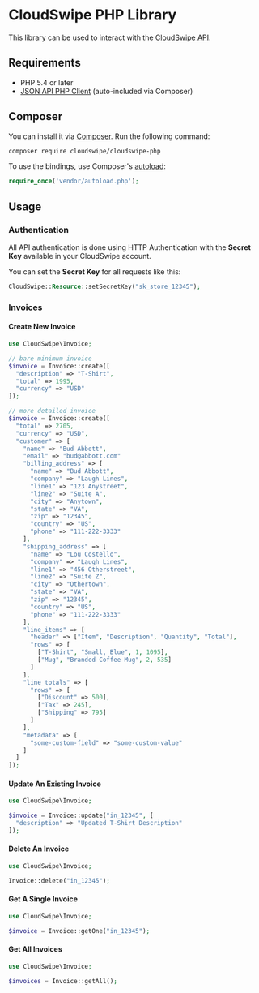 # CloudSwipe PHP Library

This library can be used to interact with the [CloudSwipe API](http://cloudswipe.com).

## Requirements

* PHP 5.4 or later
* [JSON API PHP Client](https://github.com/cloudswipe/json-api-php-client)
  (auto-included via Composer)

## Composer

You can install it via [Composer](https://getcomposer.org).  Run the following
command:

```bash
composer require cloudswipe/cloudswipe-php
```

To use the bindings, use Composer's [autoload](https://getcomposer.org/doc/00-intro.md#autoloading):

```php
require_once('vendor/autoload.php');
```

## Usage

### Authentication
All API authentication is done using HTTP Authentication with the **Secret Key**
available in your CloudSwipe account.

You can set the **Secret Key** for all requests like this:

```php
CloudSwipe::Resource::setSecretKey("sk_store_12345");
```

### Invoices

#### Create New Invoice
```php
use CloudSwipe\Invoice;

// bare minimum invoice
$invoice = Invoice::create([
  "description" => "T-Shirt",
  "total" => 1995,
  "currency" => "USD"
]);

// more detailed invoice
$invoice = Invoice::create([
  "total" => 2705,
  "currency" => "USD",
  "customer" => [
    "name" => "Bud Abbott",
    "email" => "bud@abbott.com"
    "billing_address" => [
      "name" => "Bud Abbott",
      "company" => "Laugh Lines",
      "line1" => "123 Anystreet",
      "line2" => "Suite A",
      "city" => "Anytown",
      "state" => "VA",
      "zip" => "12345",
      "country" => "US",
      "phone" => "111-222-3333"
    ],
    "shipping_address" => [
      "name" => "Lou Costello",
      "company" => "Laugh Lines",
      "line1" => "456 Otherstreet",
      "line2" => "Suite Z",
      "city" => "Othertown",
      "state" => "VA",
      "zip" => "12345",
      "country" => "US",
      "phone" => "111-222-3333"
    ],
    "line_items" => [
      "header" => ["Item", "Description", "Quantity", "Total"],
      "rows" => [
        ["T-Shirt", "Small, Blue", 1, 1095],
        ["Mug", "Branded Coffee Mug", 2, 535]
      ]
    ],
    "line_totals" => [
      "rows" => [
        ["Discount" => 500],
        ["Tax" => 245],
        ["Shipping" => 795]
      ]
    ],
    "metadata" => [
      "some-custom-field" => "some-custom-value"
    ]
  ]
]);
```

#### Update An Existing Invoice
```php
use CloudSwipe\Invoice;

$invoice = Invoice::update("in_12345", [
  "description" => "Updated T-Shirt Description"
]);
```

#### Delete An Invoice
```php
use CloudSwipe\Invoice;

Invoice::delete("in_12345");
```

#### Get A Single Invoice
```php
use CloudSwipe\Invoice;

$invoice = Invoice::getOne("in_12345");
```

#### Get All Invoices
```php
use CloudSwipe\Invoice;

$invoices = Invoice::getAll();
```
